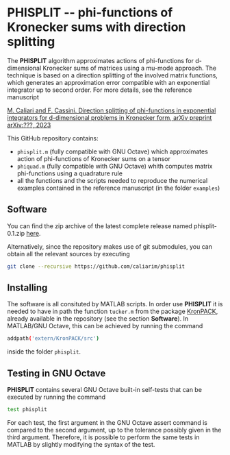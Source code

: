 # PHISPLIT -- phi-functions of Kronecker sums with direction splitting

The **PHISPLIT** algorithm approximates actions of phi-functions for
d-dimensional Kronecker sums of matrices using a mu-mode approach.
The technique is based on a direction splitting of the involved matrix
functions, which generates an approximation error compatible with
an exponential integrator up to second order.
For more details, see the reference manuscript

[M. Caliari and F. Cassini. Direction splitting of phi-functions in exponential
integrators for d-dimensional problems in Kronecker form, arXiv preprint arXiv:???, 2023](???)

This GitHub repository contains:
- ```phisplit.m``` (fully compatible with GNU Octave) which approximates
action of phi-functions of Kronecker sums on a tensor
- ```phiquad.m``` (fully compatible with GNU Octave) whith computes
matrix phi-functions using a quadrature rule
-  all the functions and the scripts needed to reproduce the numerical
examples contained in the reference manuscript (in the folder ```examples```)

## Software

You can find the zip archive of the latest complete release
named phisplit-0.1.zip [here](???).

Alternatively, since the repository makes use of git submodules, you can
obtain all the relevant sources by executing

```sh
git clone --recursive https://github.com/caliarim/phisplit
```

## Installing

The software is all consituted by MATLAB scripts.
In order use **PHISPLIT** it is needed to have in path the function
```tucker.m``` from the package [KronPACK](https://github.com/caliarim/KronPACK), already
available in the repository (see the section **Software**).
In MATLAB/GNU Octave, this can be achieved by running the command

```sh
addpath('extern/KronPACK/src')
```

inside the folder ```phisplit```.

## Testing in GNU Octave

**PHISPLIT** contains several GNU Octave built-in self-tests that can be
executed by running the command

```sh
test phisplit
```

For each test, the first argument in the GNU Octave assert command is
compared to the second argument, up to the tolerance possibly given
in the third argument. Therefore, it is possible to perform the same
tests in MATLAB by slightly modifying the syntax of the test.
